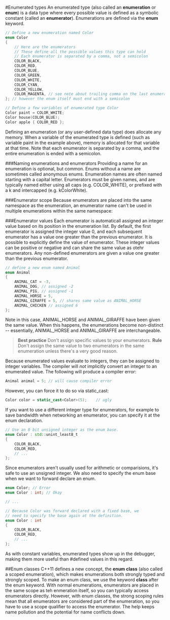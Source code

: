 #Enumerated types
An enumerated type (also called an **enumeration** or **enum**) is a data type where every possible value is defined as a symbolic constant (called an **enumerator**). Enumerations are defined via the **enum** keyword.
```cpp
// Define a new enumeration named Color
enum Color
{
    // Here are the enumerators
    // These define all the possible values this type can hold
    // Each enumerator is separated by a comma, not a semicolon
    COLOR_BLACK,
    COLOR_RED,
    COLOR_BLUE,
    COLOR_GREEN,
    COLOR_WHITE,
    COLOR_CYAN,
    COLOR_YELLOW,
    COLOR_MAGENTA, // see note about trailing comma on the last enumerator below
}; // however the enum itself must end with a semicolon

// Define a few variables of enumerated type Color
Color paint = COLOR_WHITE;
Color house(COLOR_BLUE);
Color apple { COLOR_RED };
```
Defining an enumeration (or any user-defined data type) does allocate any memory. When a variable of the enumerated type is defined (such as variable paint in the example above), memory is allocated for that variable at that time.
Note that each enumerator is separated by a comma, and the entire enumeration is ended with a semicolon.

###Naming enumerations and enumerators
Providing a name for an enumeration is optional, but common. Enums without a name are sometimes called anonymous enums. Enumeration names are often named starting with a capital letter.
Enumerators must be given names, and are typically named either using all caps (e.g. COLOR\_WHITE), or prefixed with a k and intercapped (e.g. kColorWhite).

###Enumerator scope
Because enumerators are placed into the same namespace as the enumeration, an enumerator name can't be used in multiple enumerations within the same namespace:

###Enumerator values
Each enumerator is automaticall assigned an integer value based on its position in the enumeration list. By default, the first enumerator is assigned the integer value 0, and each subsequent enumerator has a value one greater than the previous enumerator.
It is possible to explicitly define the value of enumerator. These integer values can be positive or negative and can share the same value as otehr enumerators. Any non-defined enumerators are given a value one greater than the previous enumerator.
```cpp
// define a new enum named Animal
enum Animal
{
    ANIMAL_CAT = -3,
    ANIMAL_DOG, // assigned -2
    ANIMAL_PIG, // assigned -1
    ANIMAL_HORSE = 5,
    ANIMAL_GIRAFFE = 5, // shares same value as ANIMAL_HORSE
    ANIMAL_CHICKEN // assigned 6
};
```
Note in this case, ANIMAL\_HORSE and ANIMAL\_GIRAFFE have been given the same value. When this happens, the enumerations become non-distinct -- essentially, ANIMAL\_HORSE and ANIMAL\_GIRAFFE are interchangeable.
>**Best practice**
> Don't assign specific values to your enumerators.
>**Rule**
>Don't assign the same value to two enumerators in the same enumeration unless there's a very good reason.

Because enumerated values evaluate to integers, they can be assigned to integer variables. The compiler will *not* implicitly convert an integer to an enumerated value. The following will produce a compiler error:
```cpp
Animal animal = 5; // will cause compiler error
```
However, you can force it to do so via static\_cast:
```cpp
Color color = static_cast<Color>(5);    // ugly
```
If you want to use a different integer type for enumerators, for example to save bandwidth when networking an enumerator, you can specify it at the enum declaration.
```cpp
// Use an 8 bit unsigned integer as the enum base.
enum Color : std::unint_least8_t
{
    COLOR_BLACK,
    COLOR_RED,
    // ...
};
```
Since enumerators aren't usually used for arithmetic or comparisions, it's safe to use an unsigned integer. We also need to specify the enum base when we want to forward declare an enum.
```cpp
enum Color; // Error
enum Color : int; // Okay

// ...

// Because Color was forward declared with a fixed base, we
// need to specify the base again at the definition.
enum Color : int
{
    COLOR_BLACK,
    COLOR_RED,
    // ...
};
```
As with constant variables, enumerated types show up in the debugger, making them more useful than #defined values in this regard.

##Enum classes
C++11 defines a new concept, the **enum class** (also called a scoped enumeration), which makes enumerations both strongly typed and strongly scoped. To make an enum class, we use the keyword **class** after the enum keyword.
With normal enumerations, enumerators are placed in the same scope as teh enmeration itself, so you can typically access enumerators directly. However, with enum classes, the strong scoping rules mean that all enumerators are considered part of the enumeration, so you have to use a scope qualifier to access the enumerator. The help keeps name pollution and the potential for name conflicts down.
